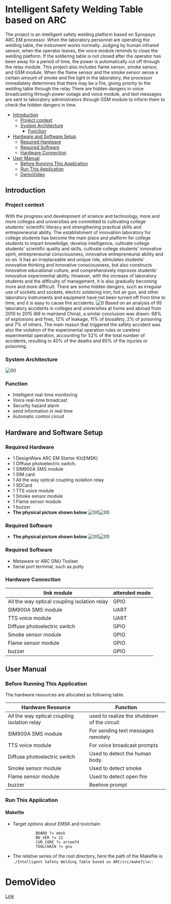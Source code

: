 # Intelligent Safety Welding Table based on ARC
The project is an intelligent safety welding platform based on Synopsys ARC EM processor. When the laboratory personnel are operating the welding table, the instrument works normally. Judging by human infrared sensor, when the operator leaves, the voice module reminds to close the welding platform. If the soldering table is not closed after the operator has been away for a period of time, the power is automatically cut off through the relay module. This project also includes flame sensor, smoke sensor, and GSM module. When the flame sensor and the smoke sensor sense a certain amount of smoke and fire light in the laboratory, the processor immediately determines that there may be a fire, giving priority to the welding table through the relay There are hidden dangers in voice broadcasting through power outage and voice module, and text messages are sent to laboratory administrators through GSM module to inform them to check the hidden dangers in time.
* [Introduction](#introduction)
	* [Project context](#project-context)
	* [System Architecture](#system-architecture)
        * [Function](#function)
* [Hardware and Software Setup](#hardware-and-software-setup)
	* [Required Hardware](#required-hardware)
	* [Required Software](#required-software)
	* [Hardware Connection](#hardware-connection)
* [User Manual](#user-manual)
	* [Before Running This Application](#before-running-this-application)
	* [Run This Application](#run-this-application)
	* [DemoVideo](#demovideo)
## Introduction
### Project context
With the progress and development of science and technology, more and more colleges and universities are committed to cultivating college students' scientific literacy and strengthening practical skills and entrepreneurial ability. The establishment of innovation laboratory for college students has become the main place and platform for college students to impart knowledge, develop intelligence, cultivate college students' scientific quality and skills, cultivate college students' innovative spirit, entrepreneurial consciousness, innovative entrepreneurial ability and so on. It has an irreplaceable and unique role, stimulates students' innovative thinking and innovative consciousness, but also constructs innovative educational culture, and comprehensively improves students' innovative experimental ability. However, with the increase of laboratory students and the difficulty of management, it is also gradually becoming more and more difficult. There are some hidden dangers, such as irregular use of sockets and sockets, electric soldering iron, hot air gun, and other laboratory instruments and equipment have not been turned off from time to time, and it is easy to cause fire accidents.
![0](https://github.com/pfli07/Intelligent-protection-system-for-forgotten-children-in-vehicle/blob/master/screenshots/Project%20context.png)
Based on an analysis of 95 laboratory accidents in colleges and universities at home and abroad from 2010 to 2015 (66 in mainland China), a similar conclusion was drawn: 68% of explosions and fires, 12% of leakage, 11% of biosafety, 2% of poisoning and 7% of others. The main reason that triggered the safety accident was also the violation of the experimental operation rules or careless experimental operation, accounting for 52% of the total number of accidents, resulting in 40% of the deaths and 65% of the injuries or poisoning.
### System Architecture
![00](https://github.com/pfli07/Intelligent-protection-system-for-forgotten-children-in-vehicle/blob/master/screenshots/yingwen.png)
### Function
  * Intelligent real-time monitoring
  * Voice real-time broadcast
  * Security hazard alarm
  * send information in real time
  * Automatic control circuit
  ## Hardware and Software Setup
### Required Hardware
* 1 DesignWare ARC EM Starter Kit(EMSK)
* 1 Diffuse photoelectric switch.
* 1 SIM900A SMS module
* 1 SIM card
* 1 All the way optical coupling isolation relay
* 1 SDCard
* 1 TTS voice module
* 1 Smoke sensor module
* 1 Flame sensor module
* 1 buzzer
* **The physical picture shown below**
![00](https://github.com/pfli07/Intelligent-protection-system-for-forgotten-children-in-vehicle/blob/master/screenshots/waiguan.jpg)![00](https://github.com/pfli07/Intelligent-protection-system-for-forgotten-children-in-vehicle/blob/master/screenshots/neibu.jpg)
### Required Software
* **The physical picture shown below**
![00](https://github.com/pfli07/Intelligent-protection-system-for-forgotten-children-in-vehicle/blob/master/screenshots/waiguan.jpg)![00](https://github.com/pfli07/Intelligent-protection-system-for-forgotten-children-in-vehicle/blob/master/screenshots/neibu.jpg)
### Required Software
* Metaware or ARC GNU Toolset
* Serial port terminal, such as putty
### Hardware Connection
|         link module                               |         attended mode            |   
| --------------------------------------------------|----------------------------------|
|   All the way optical coupling isolation relay    |                GPIO              |
|             SIM900A SMS module                    |                UART              |
|              TTS voice module                     |                UART              |
|          Diffuse photoelectric switch             |                GPIO              |
|             Smoke sensor module                   |                GPIO              |
|             Flame sensor module                   |                GPIO              |
|                   buzzer                          |                GPIO              |
## User Manual
### Before Running This Application
The hardware resources are allocated as following table.

|          Hardware Resource                 |                          Function                           |   
| -------------------------------------------| ------------------------------------------------------------|
|All the way optical coupling isolation relay|    used to realize the shutdown of the circuit              |
|            SIM900A SMS module              |   For sending text messages remotely                        |
|             TTS voice module               |           For voice broadcast prompts                       |
|        Diffuse photoelectric switch        |            Used to detect the human body.                   |
|            Smoke sensor module             |             Used to detect smoke                            |
|            Flame sensor module             |              Used to detect open fire                       |
|                  buzzer                    |                   Beehive prompt                            |
### Run This Application


#### Makefile
- Target options about EMSK and toolchain:

                BOARD ?= emsk
                BD_VER ?= 22
                CUR_CORE ?= arcem7d
                TOOLCHAIN ?= gnu
                
- The relative series of the root directory, here the path of the Makefile is<br/> 
`./Intelligent Safety Welding Table based on ARC/src/makefile:`:
# DemoVideo
[Link](http://v.youku.com/v_show/id_XMzYyNjcwOTY4OA==.html?spm=a2hzp.8244740.0.0)
